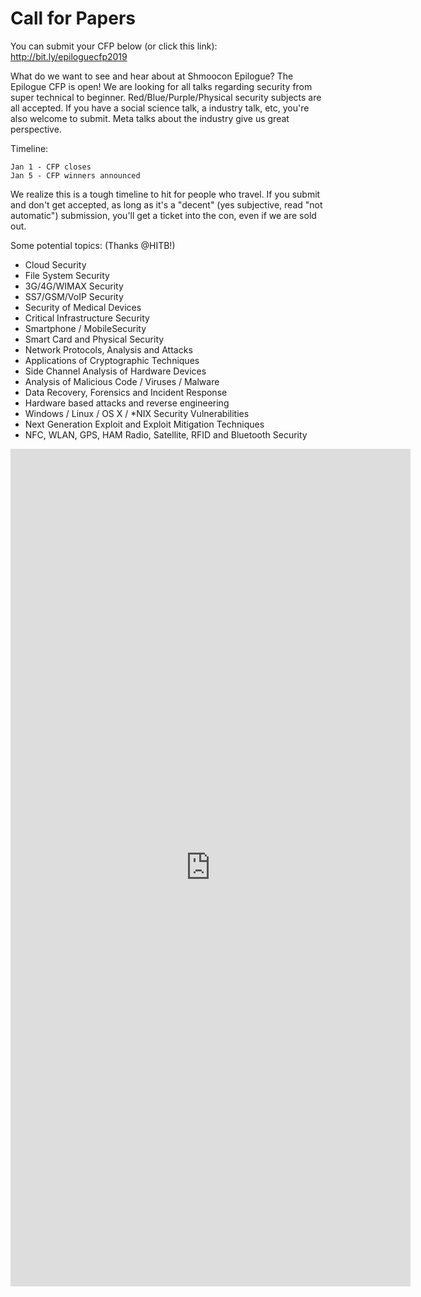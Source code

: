 # Call for Papers

You can submit your CFP below (or click this link): http://bit.ly/epiloguecfp2019


What do we want to see and hear about at Shmoocon Epilogue?  The Epilogue CFP is open!  We are looking for all talks regarding security from super technical to beginner.  Red/Blue/Purple/Physical security subjects are all accepted.  If you have a social science talk, a industry talk, etc, you're also welcome to submit. Meta talks about the industry give us great perspective.

Timeline:

    Jan 1 - CFP closes
    Jan 5 - CFP winners announced
   
We realize this is a tough timeline to hit for people who travel.  If you submit and don't get accepted, as long as it's a "decent" (yes subjective, read "not automatic") submission, you'll get a ticket into the con, even if we are sold out.

Some potential topics: (Thanks @HITB!)

- Cloud Security
- File System Security
- 3G/4G/WIMAX Security
- SS7/GSM/VoIP Security
- Security of Medical Devices
- Critical Infrastructure Security
- Smartphone / MobileSecurity
- Smart Card and Physical Security
- Network Protocols, Analysis and Attacks
- Applications of Cryptographic Techniques
- Side Channel Analysis of Hardware Devices
- Analysis of Malicious Code / Viruses / Malware
- Data Recovery, Forensics and Incident Response
- Hardware based attacks and reverse engineering
- Windows / Linux / OS X / *NIX Security Vulnerabilities
- Next Generation Exploit and Exploit Mitigation Techniques
- NFC, WLAN, GPS, HAM Radio, Satellite, RFID and Bluetooth Security


<iframe src="https://docs.google.com/forms/d/e/1FAIpQLScijMxmz9Be3RuAA1JINFTKaI691incc5ssyNdFjtvZfvrjrw/viewform?embedded=true" width="640" height="1340" frameborder="0" marginheight="0" marginwidth="0">Loading...</iframe>
